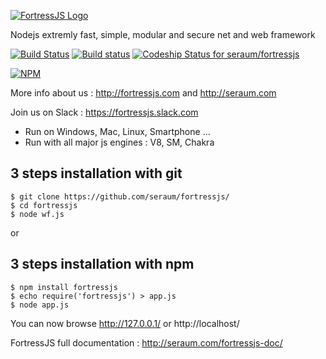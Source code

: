 [![FortressJS Logo](http://fortressjs.com/images/uploads/logo.png)](http://fortressjs.com/)

Nodejs extremly fast, simple, modular and secure net and web framework


[![Build Status](https://img.shields.io/travis/seraum/fortressjs/master.svg?label=Linux)](https://travis-ci.org/seraum/fortressjs)
[![Build status](https://img.shields.io/appveyor/ci/adrien-thierry/fortressjs/master.svg?label=Windows)](https://ci.appveyor.com/project/adrien-thierry/fortressjs) 
[![Codeship Status for seraum/fortressjs](https://codeship.com/projects/d68c9340-e907-0133-4de9-226489e381a7/status?branch=master)](https://codeship.com/projects/147395)

[![NPM](https://nodei.co/npm/fortressjs.png?downloads=true&downloadRank=true&stars=true)](https://nodei.co/npm/fortressjs/)

More info about us : http://fortressjs.com and http://seraum.com

Join us on Slack : https://fortressjs.slack.com


* Run on Windows, Mac, Linux, Smartphone ...
* Run with all major js engines : V8, SM, Chakra

3 steps installation with git
-----------------------------

```
$ git clone https://github.com/seraum/fortressjs/
$ cd fortressjs
$ node wf.js
```

or

3 steps installation with npm
-----------------------------

```
$ npm install fortressjs
$ echo require('fortressjs') > app.js
$ node app.js
```

You can now browse http://127.0.0.1/ or http://localhost/

FortressJS full documentation : http://seraum.com/fortressjs-doc/

[travis-image]: https://img.shields.io/travis/seraum/fortressjs/master.svg?label=Linux
[travis-url]: https://travis-ci.org/seraum/fortressjs
[appveyor-image]: https://img.shields.io/appveyor/ci/adrien-thierry/fortressjs/master.svg?label=Windows
[appveyor-url]: https://ci.appveyor.com/project/adrien-thierry/fortressjs